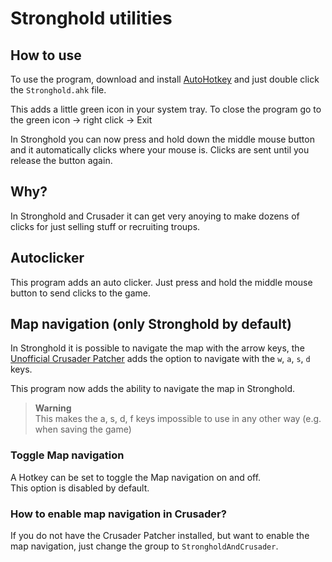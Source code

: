 # Stronghold utilities

## How to use
To use the program, download and install [AutoHotkey](https://www.autohotkey.com/) and just double click the `Stronghold.ahk` file.

This adds a little green icon in your system tray. To close the program go to the green icon -> right click -> Exit

In Stronghold you can now press and hold down the middle mouse button and it automatically clicks where your mouse is. Clicks are sent until you release the button again.

## Why?
In Stronghold and Crusader it can get very anoying to make dozens of clicks for just selling stuff or recruiting troups.

## Autoclicker
This program adds an auto clicker. Just press and hold the middle mouse button to send clicks to the game.

## Map navigation (only Stronghold by default)
In Stronghold it is possible to navigate the map with the arrow keys, the [Unofficial Crusader Patcher](https://unofficialcrusaderpatch.github.io/) adds the option to navigate with the `w`, `a`, `s`, `d` keys.

This program now adds the ability to navigate the map in Stronghold.

> **Warning**  
> This makes the a, s, d, f keys impossible to use in any other way (e.g. when saving the game)

### Toggle Map navigation
A Hotkey can be set to toggle the Map navigation on and off.  
This option is disabled by default.

### How to enable map navigation in Crusader?
If you do not have the Crusader Patcher installed, but want to enable the map navigation, just change the group to `StrongholdAndCrusader`.